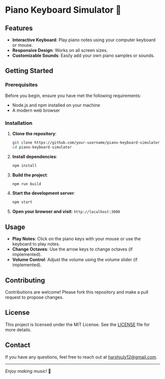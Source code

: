 # Piano Keyboard Simulator 🎹

## Features

- **Interactive Keyboard**: Play piano notes using your computer keyboard or mouse.
- **Responsive Design**: Works on all screen sizes.
- **Customizable Sounds**: Easily add your own piano samples or sounds.

## Getting Started

### Prerequisites

Before you begin, ensure you have met the following requirements:

- Node.js and npm installed on your machine
- A modern web browser

### Installation

1. **Clone the repository**:

    ```bash
    git clone https://github.com/your-username/piano-keyboard-simulator.git
    cd piano-keyboard-simulator
    ```

2. **Install dependencies**:

    ```bash
    npm install
    ```

3. **Build the project**:

    ```bash
    npm run build
    ```

4. **Start the development server**:

    ```bash
    npm start
    ```

5. **Open your browser and visit**: `http://localhost:3000`

## Usage

- **Play Notes**: Click on the piano keys with your mouse or use the keyboard to play notes.
- **Change Octaves**: Use the arrow keys to change octaves (if implemented).
- **Volume Control**: Adjust the volume using the volume slider (if implemented).

## Contributing

Contributions are welcome! Please fork this repository and make a pull request to propose changes.

## License

This project is licensed under the MIT License. See the [LICENSE](./LICENSE) file for more details.

## Contact

If you have any questions, feel free to reach out at [harshjuly12@gmail.com](mailto:harshjuly12@gmail.com).

---

*Enjoy making music!* 🎵


